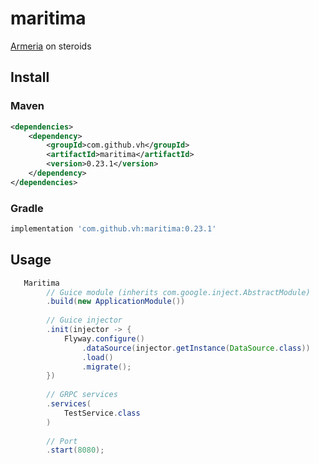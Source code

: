 # maritima
[Armeria](https://armeria.dev) on steroids

## Install
### Maven
```xml
<dependencies>
    <dependency>
        <groupId>com.github.vh</groupId>
        <artifactId>maritima</artifactId>
        <version>0.23.1</version>
    </dependency>
</dependencies>
```

### Gradle
```groovy
implementation 'com.github.vh:maritima:0.23.1'
```

## Usage
```java
   Maritima
        // Guice module (inherits com.google.inject.AbstractModule)
        .build(new ApplicationModule())
        
        // Guice injector
        .init(injector -> {
            Flyway.configure()
                .dataSource(injector.getInstance(DataSource.class))
                .load()
                .migrate();
        })
        
        // GRPC services
        .services(
            TestService.class
        )
                
        // Port
        .start(8080);
```
